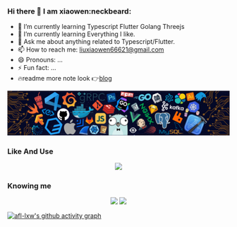 ### Hi there 👋 I am xiaowen:neckbeard:
- 🌱 I’m currently learning Typescript Flutter Golang Threejs
- 🌱 I’m currently learning Everything I like.
- 💬 Ask me about anything related to Typescript/Flutter.
- 📫 How to reach me: liuxiaowen66621@gmail.com
- 😄 Pronouns: ...
- ⚡ Fun fact: ...
- :fire:readme more note look :point_right:[blog](toplus.vip)

![](./src/header_.png)

### Like And Use
  <div align="center">
    <a href="https://skillicons.dev">
      <img src="https://skillicons.dev/icons?i=go,ts,js,python,nodejs,flutter,dart,tailwind,react,vite,mysql,git,vue,linux,docker,figma,gitlab,nestjs,neovim, nuxtjs,webpack&theme=dark&perline=10" />
    </a>
  </div>
  

### Knowing me


<div align="center" >
  <img height="160px" src="https://github-readme-stats.vercel.app/api/top-langs/?username=afl-lxw&layout=compact&theme=transparent" />
  <img height="160px" src="https://github-readme-stats.vercel.app/api?username=afl-lxw&theme=transparent" />
</div>

[![afl-lxw's github activity graph](https://github-readme-activity-graph.vercel.app/graph?username=afl-lxw&theme=minimal)](https://github.com/ashutosh00710/github-readme-activity-graph)


<!-- You are my ![Visitor Count](https://profile-counter.glitch.me/afl-lxw/count.svg) visitor,Thank You!:kissing_heart::kissing_heart:-->
<!--
**afl-lxw/afl-lxw** is a ✨ _special_ ✨ repository because its `README.md` (this file) appears on your GitHub profile.
Here are some ideas to get you started:
-->
